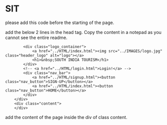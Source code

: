 # SIT
please add this code before the starting of the page.



add the below 2 lines in the head tag. Copy the content in a notepad as you cannot see the entire readme.

<link rel="stylesheet" type="text/css" href="../CSS/layout.css">
<link rel="stylesheet" type="text/css" href="../CSS/Karnataka.css">
<div class="wrapper">
        <div class="header">

            <div class="logo_container">
                <a href="../HTML/index.html"><img src="../IMAGES/logo.jpg" class="header_logo" alt="logo"></a>
                <h1>&nbsp;SOUTH INDIA TOURISM</h1>
            </div>
            <!-- <a href="../HTML/login.html">Login!</a> -->
            <div class="nav_bar">
                <a href="../HTML/signup.html"><button class="nav_button">SIGN-UP</button></a>
                <a href="../HTML/index.html"><button class="nav_button">HOME</button></a>
            </div>
        </div>
        <div class="content">
        </div>
</div>

add the content of the page inside the div of class content.

